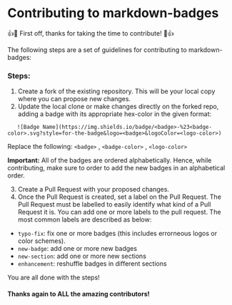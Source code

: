 # Contributing to markdown-badges

:+1::tada: First off, thanks for taking the time to contribute! :tada::+1:

The following steps are a set of guidelines for contributing to markdown-badges:

### Steps:

1. Create a fork of the existing repository. This will be your local copy where you can propose new changes.
2. Update the local clone or make changes directly on the forked repo, adding a badge with its appropriate hex-color in the given format:

```
   ![Badge Name](https://img.shields.io/badge/<badge>-%23<badge-color>.svg?style=for-the-badge&logo=<badge>&logoColor=<logo-color>)
```

Replace the following: `<badge>` , `<badge-color>` , `<logo-color>`

**Important:** All of the badges are ordered alphabetically. Hence, while contributing, make sure to order to add the new badges in an alphabetical order.

3. Create a Pull Request with your proposed changes. 
4. Once the Pull Request is created, set a label on the Pull Request. The Pull Request must be labelled to easily identify what kind of a Pull Request it is.  You can add one or more labels to the pull request. The most common labels are described as below:
- `typo-fix`: fix one or more badges (this includes errorneous logos or color schemes).
- `new-badge`: add one or more new badges
- `new-section`: add one or more new sections
- `enhancement`: reshuffle badges in different sections

You are all done with the steps! 

#### Thanks again to ALL the amazing contributors!
